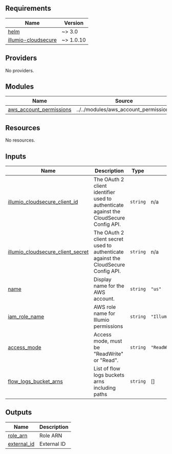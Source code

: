 <!-- BEGIN_TF_DOCS -->
## Requirements

| Name                                                                                                    | Version   |
|---------------------------------------------------------------------------------------------------------|-----------|
| <a name="requirement_aws"></a> [helm](#requirement\_helm)                                               | ~> 3.0    |
| <a name="requirement_illumio-cloudsecure"></a> [illumio-cloudsecure](#requirement\_illumio-cloudsecure) | ~> 1.0.10 |

## Providers

No providers.

## Modules

| Name                                                                                             | Source                                | Version |
|--------------------------------------------------------------------------------------------------|---------------------------------------|---------|
| <a name="module_aws_account_permissions"></a> [aws\_account\_permissions](#module\_k8s\_cluster) | ../../modules/aws_account_permissions | n/a |

## Resources

No resources.

## Inputs

| Name                                                                                                                                        | Description                                                                            | Type | Default                        | Required |
|---------------------------------------------------------------------------------------------------------------------------------------------|----------------------------------------------------------------------------------------|------|--------------------------------|:--------:|
| <a name="input_illumio_cloudsecure_client_id"></a> [illumio\_cloudsecure\_client\_id](#input\_illumio\_cloudsecure\_client\_id)             | The OAuth 2 client identifier used to authenticate against the CloudSecure Config API. | `string` | n/a                            |   yes    |
| <a name="input_illumio_cloudsecure_client_secret"></a> [illumio\_cloudsecure\_client\_secret](#input\_illumio\_cloudsecure\_client\_secret) | The OAuth 2 client secret used to authenticate against the CloudSecure Config API.     | `string` | n/a                            |   yes    |
| <a name="input_name"></a> [name](#input\_name)                                                                                              | Display name for the AWS account.                                                      | `string` | `"us"`                         |    no    |
| <a name="input_iam_role_name"></a> [iam\_role\_name](#input\_iam\_role\_name)                                                               | AWS role name for Illumio permissions                                                  | `string` | `"IllumioCloudIntegrationRole"` |    no    |
| <a name="input_access_mode"></a> [access\_mode](#input\_access\_mode)                                                                       | Access mode, must be "ReadWrite" or "Read".                                            | `string` | `"ReadWrite"`                  |    no    |
| <a name="input_flow_logs_bucket_arns"></a> [flow\_logs\_bucket\_arns](#input\_flow\_logs\_bucket\_arns)                                     | List of flow logs buckets arns including paths                                         | `string` | []                             |    no    |





## Outputs

| Name                                                                                     | Description |
|------------------------------------------------------------------------------------------|-------------|
| <a name="output_role_arn"></a> [role\_arn](#output\_role\_arn)                           | Role ARN    |
| <a name="output_external_id"></a> [external\_id](#output\_external\_id)                  | External ID |
<!-- END_TF_DOCS -->